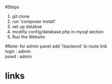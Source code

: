 #Steps
1. git clone 
2. run 'composer install'
3. set up databse 
4. modifiy config/database.php in mysql section
5. Run the Website 


#Note:
for admin panel
add '/backend' to route link</br>
login : admin <br>
pswd : admin 
# links
